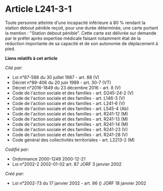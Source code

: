 # Article L241-3-1

Toute personne atteinte d'une incapacité inférieure à 80 % rendant la station debout pénible reçoit, pour une durée
déterminée, une carte portant la mention : "Station debout pénible". Cette carte est délivrée sur demande par le préfet après
expertise médicale faisant notamment état de la réduction importante de sa capacité et de son autonomie de déplacement à
pied.

**Liens relatifs à cet article**

_Cité par_:

  - Loi n°87-588 du 30 juillet 1987 - art. 88 (V)
  - Décret n°89-406 du 20 juin 1989 - art. 30-7 (VT)
  - Décret n°2016-1849 du 23 décembre 2016 - art. 8 (V)
  - Code de l'action sociale et des familles - art. D245-24-2 (V)
  - Code de l'action sociale et des familles - art. L146-3 (V)
  - Code de l'action sociale et des familles - art. L241-6 (V)
  - Code de l'action sociale et des familles - art. L545-4 (Ab)
  - Code de l'action sociale et des familles - art. R241-12 (M)
  - Code de l'action sociale et des familles - art. R241-13 (M)
  - Code de l'action sociale et des familles - art. R241-14 (M)
  - Code de l'action sociale et des familles - art. R241-23 (V)
  - Code de l'action sociale et des familles - art. R241-28 (V)
  - Code général des collectivités territoriales - art. L2213-2 (M)

_Codifié par_:

  - Ordonnance 2000-1249 2000-12-21
  - Loi n°2002-2 2002-01-02 art. 87 JORF 3 janvier 2002

_Créé par_:

  - Loi n°2002-73 du 17 janvier 2002 - art. 86 () JORF 18 janvier 2002
